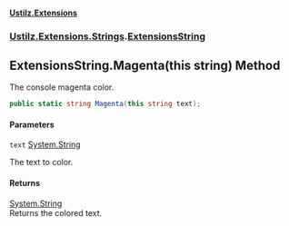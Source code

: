 #### [Ustilz.Extensions](index.md 'index')
### [Ustilz.Extensions.Strings](Ustilz.Extensions.Strings.md 'Ustilz.Extensions.Strings').[ExtensionsString](Ustilz.Extensions.Strings.ExtensionsString.md 'Ustilz.Extensions.Strings.ExtensionsString')

## ExtensionsString.Magenta(this string) Method

The console magenta color.

```csharp
public static string Magenta(this string text);
```
#### Parameters

<a name='Ustilz.Extensions.Strings.ExtensionsString.Magenta(thisstring).text'></a>

`text` [System.String](https://docs.microsoft.com/en-us/dotnet/api/System.String 'System.String')

The text to color.

#### Returns
[System.String](https://docs.microsoft.com/en-us/dotnet/api/System.String 'System.String')  
Returns the colored text.